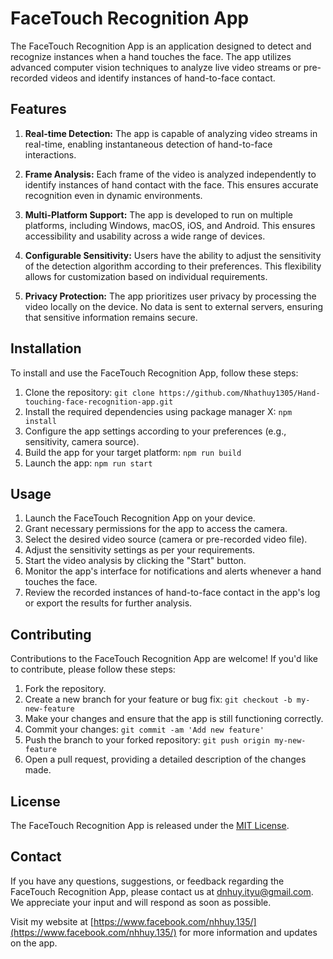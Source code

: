 # FaceTouch Recognition App

The FaceTouch Recognition App is an application designed to detect and recognize instances when a hand touches the face. The app utilizes advanced computer vision techniques to analyze live video streams or pre-recorded videos and identify instances of hand-to-face contact.

## Features

1. **Real-time Detection:** The app is capable of analyzing video streams in real-time, enabling instantaneous detection of hand-to-face interactions.

2. **Frame Analysis:** Each frame of the video is analyzed independently to identify instances of hand contact with the face. This ensures accurate recognition even in dynamic environments.

3. **Multi-Platform Support:** The app is developed to run on multiple platforms, including Windows, macOS, iOS, and Android. This ensures accessibility and usability across a wide range of devices.

4. **Configurable Sensitivity:** Users have the ability to adjust the sensitivity of the detection algorithm according to their preferences. This flexibility allows for customization based on individual requirements.

5. **Privacy Protection:** The app prioritizes user privacy by processing the video locally on the device. No data is sent to external servers, ensuring that sensitive information remains secure.

## Installation

To install and use the FaceTouch Recognition App, follow these steps:

1. Clone the repository: `git clone https://github.com/Nhathuy1305/Hand-touching-face-recognition-app.git`
2. Install the required dependencies using package manager X: `npm install`
3. Configure the app settings according to your preferences (e.g., sensitivity, camera source).
4. Build the app for your target platform: `npm run build`
5. Launch the app: `npm run start`

## Usage

1. Launch the FaceTouch Recognition App on your device.
2. Grant necessary permissions for the app to access the camera.
3. Select the desired video source (camera or pre-recorded video file).
4. Adjust the sensitivity settings as per your requirements.
5. Start the video analysis by clicking the "Start" button.
6. Monitor the app's interface for notifications and alerts whenever a hand touches the face.
7. Review the recorded instances of hand-to-face contact in the app's log or export the results for further analysis.

## Contributing

Contributions to the FaceTouch Recognition App are welcome! If you'd like to contribute, please follow these steps:

1. Fork the repository.
2. Create a new branch for your feature or bug fix: `git checkout -b my-new-feature`
3. Make your changes and ensure that the app is still functioning correctly.
4. Commit your changes: `git commit -am 'Add new feature'`
5. Push the branch to your forked repository: `git push origin my-new-feature`
6. Open a pull request, providing a detailed description of the changes made.

## License

The FaceTouch Recognition App is released under the [MIT License](LICENSE).

## Contact

If you have any questions, suggestions, or feedback regarding the FaceTouch Recognition App, please contact us at dnhuy.ityu@gmail.com. We appreciate your input and will respond as soon as possible.

Visit my website at [https://www.facebook.com/nhhuy.135/](https://www.facebook.com/nhhuy.135/) for more information and updates on the app.
